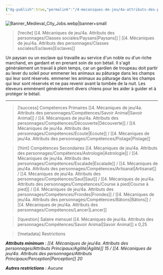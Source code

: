 ```yaml
---
{"dg-publish":true,"permalink":"/4-mecaniques-de-jeu/4a-attributs-des-personnages/metiers/berger/"}
---
```


![Banner_Medieval_City_Jobs.webp|banner+small](/img/user/Z.%20Ressources/Banner_Medieval_City_Jobs.webp)

>[!recite] [[4. Mécaniques de jeu/4a. Attributs des personnages/Classes sociales/Paysans\|Paysans]] | [[4. Mécaniques de jeu/4a. Attributs des personnages/Classes sociales/Esclaves\|Esclaves]] 

Un paysan ou un esclave qui travaille au service d'un noble ou d'un riche marchand, en gardant et en prenant soin de son bétail. Il s'agit généralement un travail à plein temps, car un gardien de troupeau doit partir au lever du soleil pour emmener les animaux au pâturage dans les champs qui leur sont réservés. emmener les animaux au pâturage dans les champs qui leur sont réservés et ne pas revenir avant la tombée de la nuit. Les éleveurs emmènent généralement divers chiens pour les aider à guider et à protéger le bétail.

---

>[!success] Compétences Primaires
> [[4. Mécaniques de jeu/4a. Attributs des personnages/Compétences/Savoir Animal\|Savoir Animal]] / [[4. Mécaniques de jeu/4a. Attributs des personnages/Compétences/Découverte\|Découverte]] / [[4. Mécaniques de jeu/4a. Attributs des personnages/Compétences/Ecoute\|Ecoute]] / [[4. Mécaniques de jeu/4a. Attributs des personnages/Compétences/Pistage\|Pistage]] 

>[!hint] Compétences Secondaires
> [[4. Mécaniques de jeu/4a. Attributs des personnages/Compétences/Astrologie\|Astrologie]] / [[4. Mécaniques de jeu/4a. Attributs des personnages/Compétences/Escalade\|Escalade]] / [[4. Mécaniques de jeu/4a. Attributs des personnages/Compétences/Artisanat\|Artisanat]] / [[4. Mécaniques de jeu/4a. Attributs des personnages/Compétences/Saut\|Saut]] / [[4. Mécaniques de jeu/4a. Attributs des personnages/Compétences/Course à pied\|Course à pied]] / [[4. Mécaniques de jeu/4a. Attributs des personnages/Compétences/Frondes\|Frondes]] / [[4. Mécaniques de jeu/4a. Attributs des personnages/Compétences/Bâtons\|Bâtons]] / [[4. Mécaniques de jeu/4a. Attributs des personnages/Compétences/Lancer\|Lancer]] 

>[!question] Salaire mensuel 
>[[4. Mécaniques de jeu/4a. Attributs des personnages/Compétences/Savoir Animal\|Savoir Animal]] x 0,25 

>[!metadata] Restrictions

***Attributs minimum*** : *[[4. Mécaniques de jeu/4a. Attributs des personnages/Attributs Principaux/Agilité\|Agilité]] 15 / [[4. Mécaniques de jeu/4a. Attributs des personnages/Attributs Principaux/Perception\|Perception]] 20*

***Autres restrictions*** : *Aucune*
